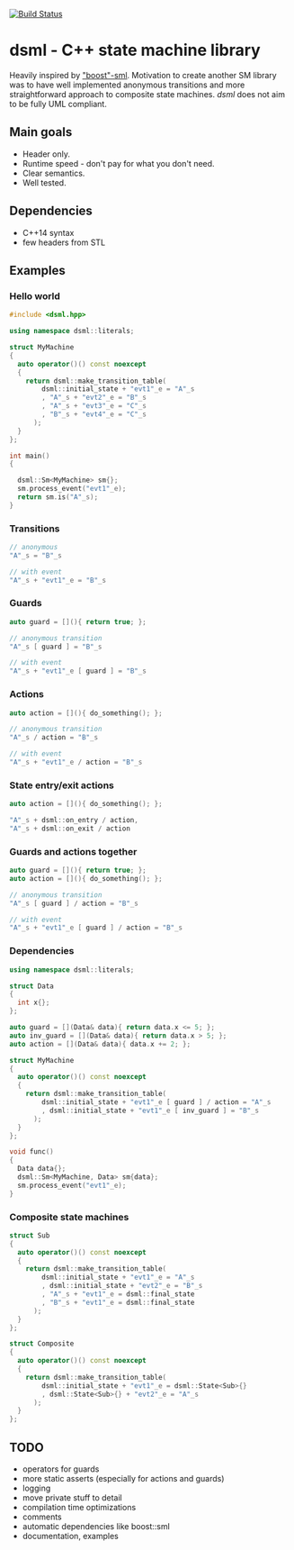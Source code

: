 [![Build Status](https://travis-ci.org/dsiroky/dsml.svg?branch=master)](https://travis-ci.org/dsiroky/dsml)

# dsml - C++ state machine library

Heavily inspired by ["boost"-sml](https://github.com/boost-experimental/sml). Motivation to create another SM library was to have well implemented anonymous transitions and more straightforward approach to composite state machines. *dsml* does not aim to be fully UML compliant.

## Main goals

* Header only.
* Runtime speed - don't pay for what you don't need.
* Clear semantics.
* Well tested.

## Dependencies

- C++14 syntax
- few headers from STL

## Examples

### Hello world

```cpp
#include <dsml.hpp>

using namespace dsml::literals;

struct MyMachine
{
  auto operator()() const noexcept
  {
    return dsml::make_transition_table(
        dsml::initial_state + "evt1"_e = "A"_s
        , "A"_s + "evt2"_e = "B"_s
        , "A"_s + "evt3"_e = "C"_s
        , "B"_s + "evt4"_e = "C"_s
      );
  }
};

int main()
{

  dsml::Sm<MyMachine> sm{};
  sm.process_event("evt1"_e);
  return sm.is("A"_s);
}
```

### Transitions

```cpp
// anonymous
"A"_s = "B"_s
```

```cpp
// with event
"A"_s + "evt1"_e = "B"_s
```

### Guards

```cpp
auto guard = [](){ return true; };
```
```cpp
// anonymous transition
"A"_s [ guard ] = "B"_s
```
```cpp
// with event
"A"_s + "evt1"_e [ guard ] = "B"_s
```

### Actions

```cpp
auto action = [](){ do_something(); };
```
```cpp
// anonymous transition
"A"_s / action = "B"_s
```
```cpp
// with event
"A"_s + "evt1"_e / action = "B"_s
```

### State entry/exit actions

```cpp
auto action = [](){ do_something(); };
```
```cpp
"A"_s + dsml::on_entry / action,
"A"_s + dsml::on_exit / action
```

### Guards and actions together

```cpp
auto guard = [](){ return true; };
auto action = [](){ do_something(); };
```
```cpp
// anonymous transition
"A"_s [ guard ] / action = "B"_s
```
```cpp
// with event
"A"_s + "evt1"_e [ guard ] / action = "B"_s
```

### Dependencies

```cpp
using namespace dsml::literals;

struct Data
{
  int x{};
};

auto guard = [](Data& data){ return data.x <= 5; };
auto inv_guard = [](Data& data){ return data.x > 5; };
auto action = [](Data& data){ data.x += 2; };

struct MyMachine
{
  auto operator()() const noexcept
  {
    return dsml::make_transition_table(
        dsml::initial_state + "evt1"_e [ guard ] / action = "A"_s
        , dsml::initial_state + "evt1"_e [ inv_guard ] = "B"_s
      );
  }
};

void func()
{
  Data data{};
  dsml::Sm<MyMachine, Data> sm{data};
  sm.process_event("evt1"_e);
}
```

### Composite state machines

```cpp
struct Sub
{
  auto operator()() const noexcept
  {
    return dsml::make_transition_table(
        dsml::initial_state + "evt1"_e = "A"_s
        , dsml::initial_state + "evt2"_e = "B"_s
        , "A"_s + "evt1"_e = dsml::final_state
        , "B"_s + "evt1"_e = dsml::final_state
      );
  }
};

struct Composite
{
  auto operator()() const noexcept
  {
    return dsml::make_transition_table(
        dsml::initial_state + "evt1"_e = dsml::State<Sub>{}
        , dsml::State<Sub>{} + "evt2"_e = "A"_s
      );
  }
};
```

## TODO
- operators for guards
- more static asserts (especially for actions and guards)
- logging
- move private stuff to detail
- compilation time optimizations
- comments
- automatic dependencies like boost::sml
- documentation, examples
